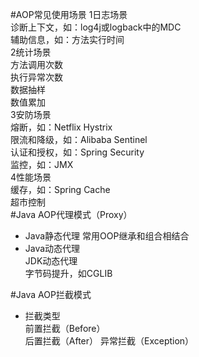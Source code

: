 #AOP常见使用场景
1日志场景   
诊断上下文，如：log4j或logback中的MDC   
辅助信息，如：方法实行时间   
2统计场景   
方法调用次数   
执行异常次数   
数据抽样   
数值累加   
3安防场景   
熔断，如：Netflix Hystrix   
限流和降级，如：Alibaba Sentinel   
认证和授权，如：Spring Security   
监控，如：JMX   
4性能场景   
缓存，如：Spring Cache   
超市控制   
#Java AOP代理模式（Proxy）
+ Java静态代理
常用OOP继承和组合相结合
+ Java动态代理   
JDK动态代理   
字节码提升，如CGLIB  
 
#Java AOP拦截模式
+ 拦截类型   
前置拦截（Before）   
后置拦截（After）
异常拦截（Exception）   

